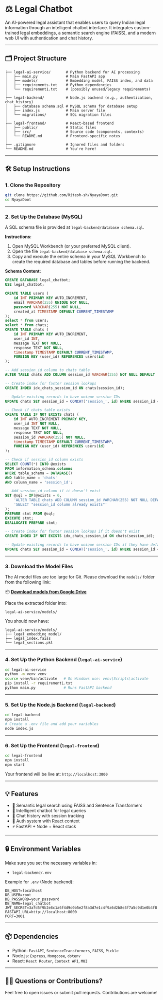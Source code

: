 # ⚖️ Legal Chatbot

An AI-powered legal assistant that enables users to query Indian legal information through an intelligent chatbot interface. It integrates custom-trained legal embeddings, a semantic search engine (FAISS), and a modern web UI with authentication and chat history.

---

## 🗂️ Project Structure

```
├── legal-ai-service/       # Python backend for AI processing
│   ├── main.py             # Main FastAPI app
│   ├── models/             # Embedding model, FAISS index, and data
│   ├── requirements.txt    # Python dependencies
│   └── requirement1.txt    # (possibly unused/legacy requirements)
│
├── legal-backend/          # Node.js backend (e.g., authentication, chat history)
│   ├── database schema.sql # MySQL schema for database setup
│   ├── index.js            # Main server file
│   └── migrations/         # SQL migration files
│
├── legal-frontend/         # React-based frontend
│   ├── public/             # Static files
│   ├── src/                # Source code (components, contexts)
│   └── README.md           # Frontend-specific notes
│
├── .gitignore              # Ignored files and folders
└── README.md               # You're here!
```

---

## 🛠️ Setup Instructions

### 1. Clone the Repository

```bash
git clone https://github.com/Ritesh-sh/NyayaDoot.git
cd NyayaDoot
```

---

### 2. Set Up the Database (MySQL)

A SQL schema file is provided at `legal-backend/database schema.sql`.

**Instructions:**
1. Open MySQL Workbench (or your preferred MySQL client).
2. Open the file `legal-backend/database schema.sql`.
3. Copy and execute the entire schema in your MySQL Workbench to create the required database and tables before running the backend.

**Schema Content:**
```sql
CREATE DATABASE legal_chatbot;
USE legal_chatbot;

CREATE TABLE users (
    id INT PRIMARY KEY AUTO_INCREMENT,
    email VARCHAR(255) UNIQUE NOT NULL,
    password VARCHAR(255) NOT NULL,
    created_at TIMESTAMP DEFAULT CURRENT_TIMESTAMP
);
select * from users;
select * from chats;
CREATE TABLE chats (
    id INT PRIMARY KEY AUTO_INCREMENT,
    user_id INT,
    message TEXT NOT NULL,
    response TEXT NOT NULL,
    timestamp TIMESTAMP DEFAULT CURRENT_TIMESTAMP,
    FOREIGN KEY (user_id) REFERENCES users(id)
);

-- Add session_id column to chats table
ALTER TABLE chats ADD COLUMN session_id VARCHAR(255) NOT NULL DEFAULT 'default_session';

-- Create index for faster session lookups
CREATE INDEX idx_chats_session_id ON chats(session_id);

-- Update existing records to have unique session IDs
UPDATE chats SET session_id = CONCAT('session_', id) WHERE session_id = 'default_session';

-- Check if chats table exists
CREATE TABLE IF NOT EXISTS chats (
    id INT AUTO_INCREMENT PRIMARY KEY,
    user_id INT NOT NULL,
    message TEXT NOT NULL,
    response TEXT NOT NULL,
    session_id VARCHAR(255) NOT NULL,
    timestamp TIMESTAMP DEFAULT CURRENT_TIMESTAMP,
    FOREIGN KEY (user_id) REFERENCES users(id)
);

-- Check if session_id column exists
SELECT COUNT(*) INTO @exists 
FROM information_schema.columns 
WHERE table_schema = DATABASE()
AND table_name = 'chats' 
AND column_name = 'session_id';

-- Add session_id column if it doesn't exist
SET @sql = IF(@exists = 0,
    'ALTER TABLE chats ADD COLUMN session_id VARCHAR(255) NOT NULL DEFAULT "default_session"',
    'SELECT "session_id column already exists"'
);
PREPARE stmt FROM @sql;
EXECUTE stmt;
DEALLOCATE PREPARE stmt;

-- Create index for faster session lookups if it doesn't exist
CREATE INDEX IF NOT EXISTS idx_chats_session_id ON chats(session_id);

-- Update existing records to have unique session IDs if they have default_session
UPDATE chats SET session_id = CONCAT('session_', id) WHERE session_id = 'default_session';
```

---

### 3. Download the Model Files

The AI model files are too large for Git. Please download the `models/` folder from the following link:

📦 **[Download models from Google Drive](https://drive.google.com/drive/folders/1N8g-YxJkMSTilm0OZvRzlzwQTYpWW4OH?usp=sharing)**

Place the extracted folder into:

```
legal-ai-service/models/
```

You should now have:

```
legal-ai-service/models/
├── legal_embedding_model/
├── legal_index.faiss
└── legal_sections.pkl
```

---

### 4. Set Up the Python Backend (`legal-ai-service`)

```bash
cd legal-ai-service
python -m venv venv
source venv/bin/activate   # On Windows use: venv\Scripts\activate
pip install -r requirement1.txt
python main.py             # Runs FastAPI backend
```

---

### 5. Set Up the Node.js Backend (`legal-backend`)

```bash
cd legal-backend
npm install
# Create a .env file and add your variables
node index.js
```

---

### 6. Set Up the Frontend (`legal-frontend`)

```bash
cd legal-frontend
npm install
npm start
```

Your frontend will be live at: `http://localhost:3000`

---

## 💡 Features

* 🧠 Semantic legal search using FAISS and Sentence Transformers
* 💬 Intelligent chatbot for legal queries
* 🧾 Chat history with session tracking
* 🔐 Auth system with React context
* ⚡ FastAPI + Node + React stack

---

## 🔒 Environment Variables

Make sure you set the necessary variables in:

* `legal-backend/.env`

Example for `.env` (Node backend):

```env
DB_HOST=localhost
DB_USER=root
DB_PASSWORD=your_password
DB_NAME=legal_chatbot
JWT_SECRET=3a7d5f9b2e8c1a6f4d9c0b5e2f8a3d7e1c4f9a6d2b8e3f7a5c9d1e0b4f8
FASTAPI_URL=http://localhost:8000
PORT=3001
```

---

## 📦 Dependencies

* Python: `FastAPI`, `SentenceTransformers`, `FAISS`, `Pickle`
* Node.js: `Express`, `Mongoose`, `dotenv`
* React: `React Router`, `Context API`, `MUI`

---

## 🙋‍♀️ Questions or Contributions?

Feel free to open issues or submit pull requests. Contributions are welcome!
